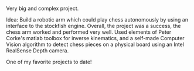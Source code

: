 Very big and complex project.

Idea: Build a robotic arm which could play chess autonomously by using an interface to the stockfish engine.
Overall, the project was a success, the chess arm worked and performed very well. Used elements of Peter Corke's matlab toolbox for inverse kinematics, and a self-made Computer Vision algorithm to detect chess pieces on a physical board using an Intel RealSense Depth camera. 

One of my favorite projects to date!
